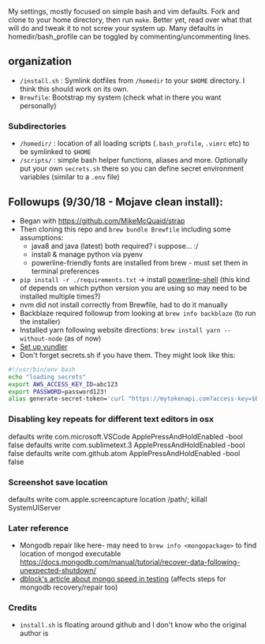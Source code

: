 My settings, mostly focused on simple bash and vim defaults.
Fork and clone to your home directory, then run `make`.
Better yet, read over what that will do and tweak it to not screw your system up. Many defaults in homedir/bash_profile can be toggled by commenting/uncommenting lines.


## organization
* `/install.sh` : Symlink dotfiles from `/homedir` to your `$HOME` directory. I think this should work on its own.
* `Brewfile`: Bootstrap my system (check what in there you want personally)
### Subdirectories
* `/homedir/` : location of all loading scripts (`.bash_profile`, `.vimrc` etc) to be symlinked to `$HOME`
* `/scripts/` : simple bash helper functions, aliases and more. Optionally put your own `secrets.sh` there so you can define secret environment variables (similar to a `.env` file)


## Followups (9/30/18 - Mojave clean install):
- Began with https://github.com/MikeMcQuaid/strap
- Then cloning this repo and `brew bundle Brewfile` including some assumptions:
	- java8 and java (latest) both required? i suppose... :/
	- install & manage python via pyenv
	- powerline-friendly fonts are installed from brew - must set them in terminal preferences
- `pip install -r ./requirements.txt` -> install [powerline-shell](https://github.com/b-ryan/powerline-shell#config-file) (this kind of depends on which python version you are using so may need to be installed multiple times?)
- nvm did not install correctly from Brewfile, had to do it manually
- Backblaze required followup from looking at `brew info backblaze` (to run the installer)
- Installed yarn following website directions: `brew install yarn --without-node` (as of now)
- [Set up vundler](https://github.com/VundleVim/Vundle.vim)
- Don't forget secrets.sh if you have them. They might look like this:

```sh
#!/usr/bin/env bash
echo "loading secrets"
export AWS_ACCESS_KEY_ID=abc123
export PASSWORD=password123!
alias generate-secret-token='curl "https://mytokenapi.com?access-key=$PASSWORD"'
```

### Disabling key repeats for different text editors in osx
defaults write com.microsoft.VSCode ApplePressAndHoldEnabled -bool false
defaults write com.sublimetext.3 ApplePressAndHoldEnabled -bool false
defaults write com.github.atom ApplePressAndHoldEnabled -bool false

### Screenshot save location
defaults write com.apple.screencapture location /path/; killall SystemUIServer


### Later reference
- Mongodb repair like here- may need to `brew info <mongopackage>` to find location of mongod executable https://docs.mongodb.com/manual/tutorial/recover-data-following-unexpected-shutdown/
- [dblock's article about mongo speed in testing](https://docs.mongodb.com/manual/tutorial/recover-data-following-unexpected-shutdown/) (affects steps for mongodb recovery/repair too)


### Credits
* `install.sh` is floating around github and I don't know who the original author is
